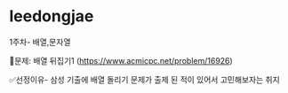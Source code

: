 # leedongjae

1주차- 배열,문자열  

📎문제: 배열 뒤집기1 (https://www.acmicpc.net/problem/16926)  

✅선정이유- 삼성 기출에 배열 돌리기 문제가 출제 된 적이 있어서 고민해보자는 취지
